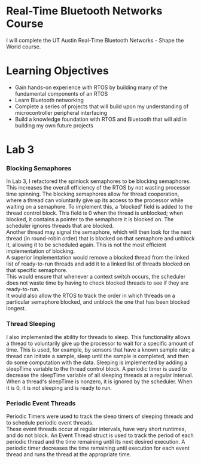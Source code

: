# Real-Time Bluetooth Networks Course

I will complete the UT Austin Real-Time Bluetooth Networks - Shape the World course.

# Learning Objectives

* Gain hands-on experience with RTOS by building many of the fundamental components of an RTOS
* Learn Bluetooth networking
* Complete a series of projects that will build upon my understanding of microcontroller peripheral interfacing
* Build a knowledge foundation with RTOS and Bluetooth that will aid in building my own future projects

# Lab 3
### Blocking Semaphores
In Lab 3, I refactored the spinlock semaphores to be blocking semaphores.  This increases the overall efficiency of the RTOS by not wasting processor time spinning.
The blocking semaphores allow for thread cooperation, where a thread can voluntarily give up its access to the processor while waiting on a semaphore.
To implement this, a 'blocked' field is added to the thread control block.  This field is 0 when the thread is unblocked; when blocked, it contains a pointer to the semaphore it is blocked on.
The scheduler ignores threads that are blocked.  
Another thread may signal the semaphore, which will then look for the next thread (in round-robin order) that is blocked on that semaphore and unblock it, allowing it to be scheduled again.
This is not the most efficient implementation of blocking.  
A superior implementation would remove a blocked thread from the linked list of ready-to-run threads and add it to a linked list of threads blocked on that specific semaphore.  
This would ensure that whenever a context switch occurs, the scheduler does not waste time by having to check blocked threads to see if they are ready-to-run.  
It would also allow the RTOS to track the order in which threads on a particular semaphore blocked, and unblock the one that has been blocked longest.

### Thread Sleeping
I also implemented the ability for threads to sleep.  This functionality allows a thread to voluntarily give up the processor to wait for a specific amount of time. 
This is used, for example, by sensors that have a known sample rate; a thread can initiate a sample, sleep until the sample is completed, and then do some computation with the data.
Sleeping is implemented by adding a sleepTime variable to the thread control block.  A periodic timer is used to decrease the sleepTime variable of all sleeping threads at a regular interval.
When a thread's sleepTime is nonzero, it is ignored by the scheduler.  When it is 0, it is not sleeping and is ready to run.

### Periodic Event Threads
Periodic Timers were used to track the sleep timers of sleeping threads and to schedule periodic event threads.  
These event threads occur at regular intervals, have very short runtimes, and do not block.
An Event Thread struct is used to track the period of each periodic thread and the time remaining until its next desired execution.
A periodic timer decreases the time remaining until execution for each event thread and runs the thread at the appropriate time.
